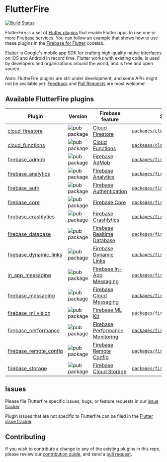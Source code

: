 # FlutterFire

[![Build Status](https://api.cirrus-ci.com/github/flutter/plugins.svg)](https://cirrus-ci.com/github/FirebaseExtended/flutterfire/master)

FlutterFire is a set of [Flutter plugins](https://flutter.io/platform-plugins/)
that enable Flutter apps to use one or more [Firebase](https://firebase.google.com/) services. You can follow an example that shows how to use these plugins in the [Firebase for Flutter](https://codelabs.developers.google.com/codelabs/flutter-firebase/index.html#0) codelab.

[Flutter](https://flutter.dev) is Google's mobile app SDK for crafting high-quality native interfaces on iOS and Android in record time. Flutter works with existing code, is used by developers and organizations around the world, and is free and open source.

*Note*: FlutterFire plugins are still under development, and some APIs might not be available yet.
[Feedback](https://github.com/FirebaseExtended/flutterfire/issues) and [Pull Requests](https://github.com/FirebaseExtended/flutterfire/pulls) are most welcome!

## Available FlutterFire plugins

| Plugin | Version | Firebase feature | Source code |
|---|---|---|---|
| [cloud_firestore][firestore_pub] | ![pub package][firestore_badge] | [Cloud Firestore][firestore_product] | [`packages/cloud_firestore`][firestore_code] |
| [cloud_functions][functions_pub] | ![pub package][functions_badge] | [Cloud Functions][functions_product] | [`packages/cloud_functions`][functions_code] |
| [firebase_admob][admob_pub] | ![pub package][admob_badge] | [Firebase AdMob][admob_product] | [`packages/firebase_admob`][admob_code] |
| [firebase_analytics][analytics_pub] | ![pub package][analytics_badge] | [Firebase Analytics][analytics_product] | [`packages/firebase_analytics`][analytics_code] |
| [firebase_auth][auth_pub] | ![pub package][auth_badge] | [Firebase Authentication][auth_product] | [`packages/firebase_auth`][auth_code] |
| [firebase_core][core_pub] | ![pub package][core_badge] | [Firebase Core][core_product] | [`packages/firebase_core`][core_code] |
| [firebase_crashlytics][crash_pub] | ![pub package][crash_badge] | [Firebase Crashlytics][crash_product] | [`packages/firebase_crashlytics`][crash_code] |
| [firebase_database][database_pub] | ![pub package][database_badge] | [Firebase Realtime Database][database_product] | [`packages/firebase_database`][database_code] |
| [firebase_dynamic_links][dynamic_links_pub] | ![pub package][dynamic_links_badge] | [Firebase Dynamic Links][dynamic_links_product] | [`packages/firebase_dynamic_links`][dynamic_links_code] |
| [in_app_messaging][in_app_messaging_pub] | ![pub package][in_app_messaging_badge] | [Firebase In-App Messaging][in_app_messaging_product] | [`packages/firebase_in_app_messaging`][in_app_messaging_code] |
| [firebase_messaging][messaging_pub] | ![pub package][messaging_badge] | [Firebase Cloud Messaging][messaging_product] | [`packages/firebase_messaging`][messaging_code] |
| [firebase_ml_vision][ml_vision_pub] | ![pub package][ml_vision_badge] | [Firebase ML Kit][ml_vision_product] | [`packages/firebase_ml_vision`][ml_vision_code] |
| [firebase_performance][performance_pub] | ![pub package][performance_badge] | [Firebase Performance Monitoring][performance_product] | [`packages/firebase_performance`][performance_code] |
| [firebase_remote_config][remote_config_pub] | ![pub package][remote_config_badge] | [Firebase Remote Config][remote_config_product] | [`packages/firebase_remote_config`][remote_config_code] |
| [firebase_storage][storage_pub] | ![pub package][storage_badge] | [Firebase Cloud Storage][storage_product] | [`packages/firebase_storage`][storage_code] |

[admob_pub]: https://pub.dartlang.org/packages/firebase_admob
[admob_product]: https://firebase.google.com/docs/admob/
[admob_code]: https://github.com/FirebaseExtended/flutterfire/tree/master/packages/firebase_admob
[admob_badge]: https://img.shields.io/pub/v/firebase_admob.svg

[analytics_pub]: https://pub.dartlang.org/packages/firebase_analytics
[analytics_product]: https://firebase.google.com/products/analytics/
[analytics_code]: https://github.com/FirebaseExtended/flutterfire/tree/master/packages/firebase_analytics
[analytics_badge]: https://img.shields.io/pub/v/firebase_analytics.svg

[auth_pub]: https://pub.dartlang.org/packages/firebase_auth
[auth_product]: https://firebase.google.com/products/auth/
[auth_code]: https://github.com/FirebaseExtended/flutterfire/tree/master/packages/firebase_auth
[auth_badge]: https://img.shields.io/pub/v/firebase_auth.svg

[core_pub]: https://pub.dartlang.org/packages/firebase_core
[core_product]: https://firebase.google.com/
[core_code]: https://github.com/FirebaseExtended/flutterfire/tree/master/packages/firebase_core
[core_badge]: https://img.shields.io/pub/v/firebase_core.svg

[crash_pub]: https://pub.dartlang.org/packages/firebase_crashlytics
[crash_product]: https://firebase.google.com/products/crashlytics/
[crash_code]: https://github.com/FirebaseExtended/flutterfire/tree/master/packages/firebase_crashlytics
[crash_badge]: https://img.shields.io/pub/v/firebase_crashlytics.svg

[database_pub]: https://pub.dartlang.org/packages/firebase_database
[database_product]: https://firebase.google.com/products/database/
[database_code]: https://github.com/FirebaseExtended/flutterfire/tree/master/packages/firebase_database
[database_badge]: https://img.shields.io/pub/v/firebase_database.svg

[dynamic_links_pub]: https://pub.dartlang.org/packages/firebase_dynamic_links
[dynamic_links_product]: https://firebase.google.com/products/dynamic-links/
[dynamic_links_code]: https://github.com/FirebaseExtended/flutterfire/tree/master/packages/firebase_dynamic_links
[dynamic_links_badge]: https://img.shields.io/pub/v/firebase_dynamic_links.svg

[firestore_pub]: https://pub.dartlang.org/packages/cloud_firestore
[firestore_product]: https://firebase.google.com/products/firestore/
[firestore_code]: https://github.com/FirebaseExtended/flutterfire/tree/master/packages/cloud_firestore
[firestore_badge]: https://img.shields.io/pub/v/cloud_firestore.svg

[functions_pub]: https://pub.dartlang.org/packages/cloud_functions
[functions_product]: https://firebase.google.com/products/functions/
[functions_code]: https://github.com/FirebaseExtended/flutterfire/tree/master/packages/cloud_functions
[functions_badge]: https://img.shields.io/pub/v/cloud_functions.svg

[in_app_messaging_pub]: https://pub.dartlang.org/packages/firebase_in_app_messaging
[in_app_messaging_product]: https://firebase.google.com/products/in-app-messaging/
[in_app_messaging_code]: https://github.com/FirebaseExtended/flutterfire/tree/master/packages/firebase_in_app_messaging
[in_app_messaging_badge]: https://img.shields.io/pub/v/firebase_in_app_messaging.svg

[messaging_pub]: https://pub.dartlang.org/packages/firebase_messaging
[messaging_product]: https://firebase.google.com/products/cloud-messaging/
[messaging_code]: https://github.com/FirebaseExtended/flutterfire/tree/master/packages/firebase_messaging
[messaging_badge]: https://img.shields.io/pub/v/firebase_messaging.svg

[ml_vision_pub]: https://pub.dartlang.org/packages/firebase_ml_vision
[ml_vision_product]: https://firebase.google.com/products/ml-kit/
[ml_vision_code]: https://github.com/FirebaseExtended/flutterfire/tree/master/packages/firebase_ml_vision
[ml_vision_badge]: https://img.shields.io/pub/v/firebase_ml_vision.svg

[performance_pub]: https://pub.dartlang.org/packages/firebase_performance
[performance_product]: https://firebase.google.com/products/performance/
[performance_code]: https://github.com/FirebaseExtended/flutterfire/tree/master/packages/firebase_performance
[performance_badge]: https://img.shields.io/pub/v/firebase_performance.svg

[remote_config_pub]: https://pub.dartlang.org/packages/firebase_remote_config
[remote_config_product]: https://firebase.google.com/products/remote-config/
[remote_config_code]: https://github.com/FirebaseExtended/flutterfire/tree/master/packages/firebase_remote_config
[remote_config_badge]: https://img.shields.io/pub/v/firebase_remote_config.svg

[storage_pub]: https://pub.dartlang.org/packages/firebase_storage
[storage_product]: https://firebase.google.com/products/storage/
[storage_code]: https://github.com/FirebaseExtended/flutterfire/tree/master/packages/firebase_storage
[storage_badge]: https://img.shields.io/pub/v/firebase_storage.svg

## Issues

Please file Flutterfire specific issues, bugs, or feature requests in our [issue tracker](https://github.com/FirebaseExtended/flutterfire/issues/new).

Plugin issues that are not specific to Flutterfire can be filed in the [Flutter issue tracker](https://github.com/flutter/flutter/issues/new).

## Contributing

If you wish to contribute a change to any of the existing plugins in this repo,
please review our [contribution guide](https://github.com/FirebaseExtended/flutterfire/blob/master/CONTRIBUTING.md),
and send a [pull request](https://github.com/FirebaseExtended/flutterfire/pulls).

